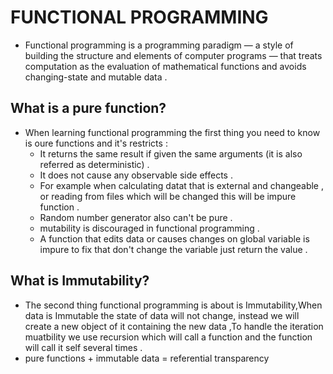# FUNCTIONAL PROGRAMMING

* Functional programming is a programming paradigm — a style of building the structure and elements of computer programs — that treats computation as the evaluation of mathematical functions and avoids changing-state and mutable data .

## What is a pure function?

* When learning functional programming the first thing you need to know is oure functions and it's restricts :
  * It returns the same result if given the same arguments (it is also referred as deterministic) .
  * It does not cause any observable side effects .
  * For example when calculating datat that is external and changeable , or reading from files which will be changed this will be impure function .
  * Random number generator also can't be pure .
  * mutability is discouraged in functional programming .
  * A function that edits data or causes changes on global variable is impure to fix that don't change the variable just return the value .

## What is Immutability?

* The second thing functional programming is about is Immutability,When data is Immutable the state of data will not change, instead we will create a new object of it containing the new data ,To handle the iteration muatbility we use recursion which will call a function and the function will call it self several times .
* pure functions + immutable data = referential transparency
